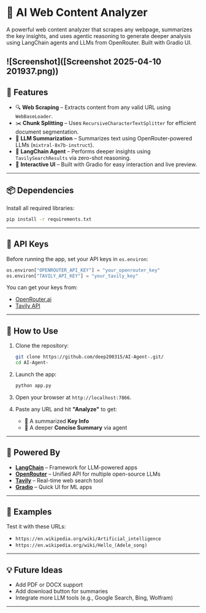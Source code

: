 
# 🧠 AI Web Content Analyzer

A powerful web content analyzer that scrapes any webpage, summarizes the key insights, and uses agentic reasoning to generate deeper analysis using LangChain agents and LLMs from OpenRouter. Built with Gradio UI.

![Screenshot]([Screenshot 2025-04-10 201937.png))
---

## 🚀 Features

- 🔍 **Web Scraping** – Extracts content from any valid URL using `WebBaseLoader`.
- ✂️ **Chunk Splitting** – Uses `RecursiveCharacterTextSplitter` for efficient document segmentation.
- 🤖 **LLM Summarization** – Summarizes text using OpenRouter-powered LLMs (`mixtral-8x7b-instruct`).
- 🧠 **LangChain Agent** – Performs deeper insights using `TavilySearchResults` via zero-shot reasoning.
- 🧪 **Interactive UI** – Built with Gradio for easy interaction and live preview.

---

## 📦 Dependencies

Install all required libraries:

```bash
pip install -r requirements.txt
```


---

## 🔐 API Keys

Before running the app, set your API keys in `os.environ`:

```python
os.environ["OPENROUTER_API_KEY"] = "your_openrouter_key"
os.environ["TAVILY_API_KEY"] = "your_tavily_key"
```

You can get your keys from:

- [OpenRouter.ai](https://openrouter.ai/)
- [Tavily API](https://www.tavily.com/)

---

## 🧪 How to Use

1. Clone the repository:
   ```bash
   git clone https://github.com/deep200315/AI-Agent-.git/
   cd AI-Agent-
   ```

2. Launch the app:
   ```bash
   python app.py
   ```

3. Open your browser at `http://localhost:7866`.

4. Paste any URL and hit **"Analyze"** to get:
   - 🔹 A summarized **Key Info**
   - 🔹 A deeper **Concise Summary** via agent

---

## 🧠 Powered By

- **[LangChain](https://www.langchain.com/)** – Framework for LLM-powered apps
- **[OpenRouter](https://openrouter.ai/)** – Unified API for multiple open-source LLMs
- **[Tavily](https://www.tavily.com/)** – Real-time web search tool
- **[Gradio](https://www.gradio.app/)** – Quick UI for ML apps

---



## 📌 Examples

Test it with these URLs:

- `https://en.wikipedia.org/wiki/Artificial_intelligence`
- `https://en.wikipedia.org/wiki/Hello_(Adele_song)`




---

## 💡 Future Ideas

- Add PDF or DOCX support
- Add download button for summaries
- Integrate more LLM tools (e.g., Google Search, Bing, Wolfram)

---


